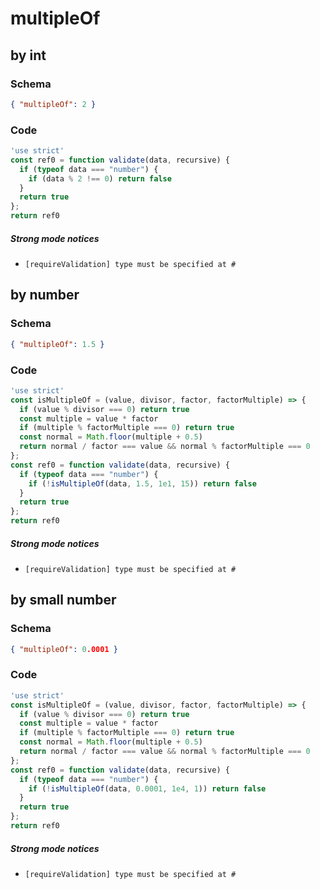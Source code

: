# multipleOf

## by int

### Schema

```json
{ "multipleOf": 2 }
```

### Code

```js
'use strict'
const ref0 = function validate(data, recursive) {
  if (typeof data === "number") {
    if (data % 2 !== 0) return false
  }
  return true
};
return ref0
```

##### Strong mode notices

 * `[requireValidation] type must be specified at #`


## by number

### Schema

```json
{ "multipleOf": 1.5 }
```

### Code

```js
'use strict'
const isMultipleOf = (value, divisor, factor, factorMultiple) => {
  if (value % divisor === 0) return true
  const multiple = value * factor
  if (multiple % factorMultiple === 0) return true
  const normal = Math.floor(multiple + 0.5)
  return normal / factor === value && normal % factorMultiple === 0
};
const ref0 = function validate(data, recursive) {
  if (typeof data === "number") {
    if (!isMultipleOf(data, 1.5, 1e1, 15)) return false
  }
  return true
};
return ref0
```

##### Strong mode notices

 * `[requireValidation] type must be specified at #`


## by small number

### Schema

```json
{ "multipleOf": 0.0001 }
```

### Code

```js
'use strict'
const isMultipleOf = (value, divisor, factor, factorMultiple) => {
  if (value % divisor === 0) return true
  const multiple = value * factor
  if (multiple % factorMultiple === 0) return true
  const normal = Math.floor(multiple + 0.5)
  return normal / factor === value && normal % factorMultiple === 0
};
const ref0 = function validate(data, recursive) {
  if (typeof data === "number") {
    if (!isMultipleOf(data, 0.0001, 1e4, 1)) return false
  }
  return true
};
return ref0
```

##### Strong mode notices

 * `[requireValidation] type must be specified at #`


